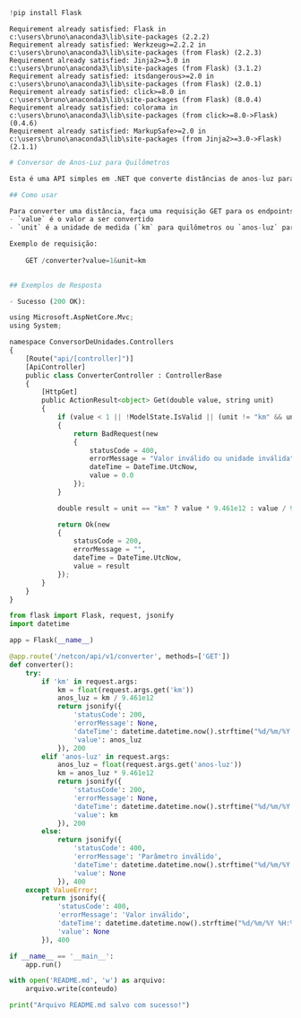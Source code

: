 ```python
!pip install Flask

```

    Requirement already satisfied: Flask in c:\users\bruno\anaconda3\lib\site-packages (2.2.2)
    Requirement already satisfied: Werkzeug>=2.2.2 in c:\users\bruno\anaconda3\lib\site-packages (from Flask) (2.2.3)
    Requirement already satisfied: Jinja2>=3.0 in c:\users\bruno\anaconda3\lib\site-packages (from Flask) (3.1.2)
    Requirement already satisfied: itsdangerous>=2.0 in c:\users\bruno\anaconda3\lib\site-packages (from Flask) (2.0.1)
    Requirement already satisfied: click>=8.0 in c:\users\bruno\anaconda3\lib\site-packages (from Flask) (8.0.4)
    Requirement already satisfied: colorama in c:\users\bruno\anaconda3\lib\site-packages (from click>=8.0->Flask) (0.4.6)
    Requirement already satisfied: MarkupSafe>=2.0 in c:\users\bruno\anaconda3\lib\site-packages (from Jinja2>=3.0->Flask) (2.1.1)
    


```python
# Conversor de Anos-Luz para Quilômetros

Esta é uma API simples em .NET que converte distâncias de anos-luz para quilômetros e vice-versa.

## Como usar

Para converter uma distância, faça uma requisição GET para os endpoints `/converter?value=<valor>&unit=<unidade>`, onde:
- `value` é o valor a ser convertido
- `unit` é a unidade de medida (`km` para quilômetros ou `anos-luz` para anos-luz)

Exemplo de requisição:
    
    GET /converter?value=1&unit=km
    

## Exemplos de Resposta

- Sucesso (200 OK):


```


```python
using Microsoft.AspNetCore.Mvc;
using System;

namespace ConversorDeUnidades.Controllers
{
    [Route("api/[controller]")]
    [ApiController]
    public class ConverterController : ControllerBase
    {
        [HttpGet]
        public ActionResult<object> Get(double value, string unit)
        {
            if (value < 1 || !ModelState.IsValid || (unit != "km" && unit != "anos-luz"))
            {
                return BadRequest(new
                {
                    statusCode = 400,
                    errorMessage = "Valor inválido ou unidade inválida",
                    dateTime = DateTime.UtcNow,
                    value = 0.0
                });
            }

            double result = unit == "km" ? value * 9.461e12 : value / 9.461e12;

            return Ok(new
            {
                statusCode = 200,
                errorMessage = "",
                dateTime = DateTime.UtcNow,
                value = result
            });
        }
    }
}

```


```python
from flask import Flask, request, jsonify
import datetime

app = Flask(__name__)

@app.route('/netcon/api/v1/converter', methods=['GET'])
def converter():
    try:
        if 'km' in request.args:
            km = float(request.args.get('km'))
            anos_luz = km / 9.461e12
            return jsonify({
                'statusCode': 200,
                'errorMessage': None,
                'dateTime': datetime.datetime.now().strftime("%d/%m/%Y %H:%M:%S"),
                'value': anos_luz
            }), 200
        elif 'anos-luz' in request.args:
            anos_luz = float(request.args.get('anos-luz'))
            km = anos_luz * 9.461e12
            return jsonify({
                'statusCode': 200,
                'errorMessage': None,
                'dateTime': datetime.datetime.now().strftime("%d/%m/%Y %H:%M:%S"),
                'value': km
            }), 200
        else:
            return jsonify({
                'statusCode': 400,
                'errorMessage': 'Parâmetro inválido',
                'dateTime': datetime.datetime.now().strftime("%d/%m/%Y %H:%M:%S"),
                'value': None
            }), 400
    except ValueError:
        return jsonify({
            'statusCode': 400,
            'errorMessage': 'Valor inválido',
            'dateTime': datetime.datetime.now().strftime("%d/%m/%Y %H:%M:%S"),
            'value': None
        }), 400

if __name__ == '__main__':
    app.run()

with open('README.md', 'w') as arquivo:
    arquivo.write(conteudo)

print("Arquivo README.md salvo com sucesso!")
```
